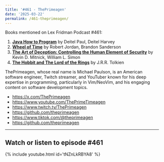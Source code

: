 ```yaml
---
title: '#461 - ThePrimeagen'
date: '2025-03-22'
permalink: /461-theprimeagen/
---
```


Books mentioned on Lex Fridman Podcast #461:

1. <b><a href="https://amzn.to/4mbHlzM" target="_blank" rel="sponsored noopener noreferrer">Java How to Program</a></b> by Deitel Paul, Deitel Harvey
2. <b><a href="https://amzn.to/3F7wOEK" target="_blank" rel="sponsored noopener noreferrer">Wheel of Time</a></b> by Robert Jordan, Brandon Sanderson
3. <b><a href="https://amzn.to/44YpC8s" target="_blank" rel="sponsored noopener noreferrer">The Art of Deception: Controlling the Human Element of Security</a></b> by Kevin D. Mitnick, William L. Simon
4. <b><a href="https://amzn.to/434kNYL" target="_blank" rel="sponsored noopener noreferrer">The Hobbit and The Lord of the Rings</a></b> by J.R.R. Tolkien

<!--more-->

ThePrimeagen, whose real name is Michael Paulson, is an American software engineer, Twitch streamer, and YouTuber known for his deep expertise in programming, particularly in Vim/NeoVim, and his engaging content on software development topics.

- <a href="https://x.com/ThePrimeagen" target="_blank">https://x.com/ThePrimeagen</a>
- <a href="https://www.youtube.com/ThePrimeTimeagen" target="_blank">https://www.youtube.com/ThePrimeTimeagen</a>
- <a href="https://www.twitch.tv/ThePrimeagen" target="_blank">https://www.twitch.tv/ThePrimeagen</a>
- <a href="https://github.com/theprimeagen" target="_blank">https://github.com/theprimeagen</a>
- <a href="https://www.tiktok.com/@theprimeagen" target="_blank">https://www.tiktok.com/@theprimeagen</a>
- <a href="https://github.com/theprimeagen" target="_blank">https://github.com/theprimeagen</a>

- - - - - -

## Watch or listen to episode #461

{% include youtube.html id='tNZnLkRBYA8' %}